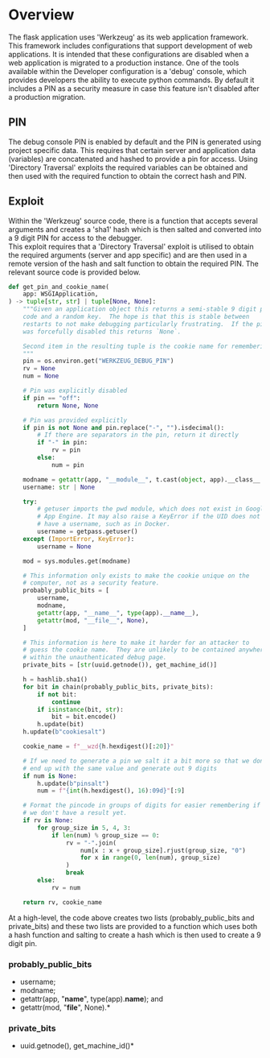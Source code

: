 # Overview
The flask application uses 'Werkzeug' as its web application framework.  This framework includes configurations that support development of web applications.  It is intended that these configurations are disabled when a web application is migrated to a production instance.
One of the tools available within the Developer configuration is a 'debug' console, which provides developers the ability to execute python commands.  By default it includes a PIN as a security measure in case this feature isn't disabled after a production migration.

## PIN
The debug console PIN is enabled by default and the PIN is generated using project specific data.  This requires that certain server and application data (variables) are concatenated and hashed to provide a pin for access.  Using 'Directory Traversal'  exploits the required variables can be obtained and then used with the required function to obtain the correct hash and PIN.
## Exploit
Within the 'Werkzeug'  source code, there is a function that accepts several arguments and creates a 'sha1' hash which is then salted and converted into a 9 digit PIN for access to the debugger.  
This exploit requires that a 'Directory Traversal' exploit is utilised to obtain the required arguments (server and app specific) and are then used in a remote version of the hash and salt function to obtain the required PIN.
The relevant source code is provided below.

```python
def get_pin_and_cookie_name(
    app: WSGIApplication,
) -> tuple[str, str] | tuple[None, None]:
    """Given an application object this returns a semi-stable 9 digit pin
    code and a random key.  The hope is that this is stable between
    restarts to not make debugging particularly frustrating.  If the pin
    was forcefully disabled this returns `None`.

    Second item in the resulting tuple is the cookie name for remembering.
    """
    pin = os.environ.get("WERKZEUG_DEBUG_PIN")
    rv = None
    num = None

    # Pin was explicitly disabled
    if pin == "off":
        return None, None

    # Pin was provided explicitly
    if pin is not None and pin.replace("-", "").isdecimal():
        # If there are separators in the pin, return it directly
        if "-" in pin:
            rv = pin
        else:
            num = pin

    modname = getattr(app, "__module__", t.cast(object, app).__class__.__module__)
    username: str | None

    try:
        # getuser imports the pwd module, which does not exist in Google
        # App Engine. It may also raise a KeyError if the UID does not
        # have a username, such as in Docker.
        username = getpass.getuser()
    except (ImportError, KeyError):
        username = None

    mod = sys.modules.get(modname)

    # This information only exists to make the cookie unique on the
    # computer, not as a security feature.
    probably_public_bits = [
        username,
        modname,
        getattr(app, "__name__", type(app).__name__),
        getattr(mod, "__file__", None),
    ]

    # This information is here to make it harder for an attacker to
    # guess the cookie name.  They are unlikely to be contained anywhere
    # within the unauthenticated debug page.
    private_bits = [str(uuid.getnode()), get_machine_id()]

    h = hashlib.sha1()
    for bit in chain(probably_public_bits, private_bits):
        if not bit:
            continue
        if isinstance(bit, str):
            bit = bit.encode()
        h.update(bit)
    h.update(b"cookiesalt")

    cookie_name = f"__wzd{h.hexdigest()[:20]}"

    # If we need to generate a pin we salt it a bit more so that we don't
    # end up with the same value and generate out 9 digits
    if num is None:
        h.update(b"pinsalt")
        num = f"{int(h.hexdigest(), 16):09d}"[:9]

    # Format the pincode in groups of digits for easier remembering if
    # we don't have a result yet.
    if rv is None:
        for group_size in 5, 4, 3:
            if len(num) % group_size == 0:
                rv = "-".join(
                    num[x : x + group_size].rjust(group_size, "0")
                    for x in range(0, len(num), group_size)
                )
                break
        else:
            rv = num

    return rv, cookie_name
```

At a high-level, the code above creates two lists (probably_public_bits and private_bits) and these two lists are provided to a function which uses both a hash function and salting to create a hash which is then used to create a 9 digit pin.
### probably_public_bits
* username;
* modname;
* getattr(app, "__name__", type(app).__name__); and
* getattr(mod, "__file__", None).*
### private_bits
*  uuid.getnode(), get_machine_id()*

